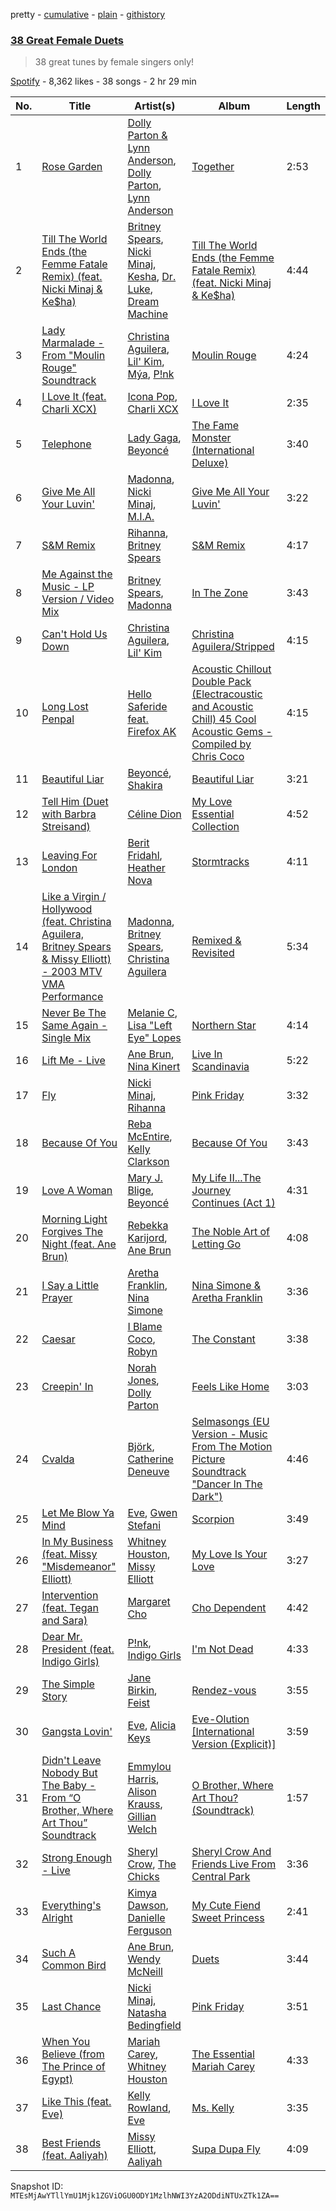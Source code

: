 pretty - [cumulative](/playlists/cumulative/1xAmEtLT8c17IisGUa1f4M.md) - [plain](/playlists/plain/1xAmEtLT8c17IisGUa1f4M) - [githistory](https://github.githistory.xyz/mackorone/spotify-playlist-archive/blob/main/playlists/plain/1xAmEtLT8c17IisGUa1f4M)

### [38 Great Female Duets](https://open.spotify.com/playlist/1xAmEtLT8c17IisGUa1f4M)

> 38 great tunes by female singers only!

[Spotify](https://open.spotify.com/user/spotify) - 8,362 likes - 38 songs - 2 hr 29 min

| No. | Title | Artist(s) | Album | Length |
|---|---|---|---|---|
| 1 | [Rose Garden](https://open.spotify.com/track/59wGpYrwHdJQw30m41ChPB) | [Dolly Parton & Lynn Anderson](https://open.spotify.com/artist/0CXwsfqgt6yxQidK74GfNN), [Dolly Parton](https://open.spotify.com/artist/32vWCbZh0xZ4o9gkz4PsEU), [Lynn Anderson](https://open.spotify.com/artist/502FY8XQYRxClWgolQ3Hf2) | [Together](https://open.spotify.com/album/5Cyt0tOAuiTkpvj25RjzQg) | 2:53 |
| 2 | [Till The World Ends \(the Femme Fatale Remix\) \(feat\. Nicki Minaj & Ke$ha\)](https://open.spotify.com/track/36JDWxV9Htu0znOlbhLn5C) | [Britney Spears](https://open.spotify.com/artist/26dSoYclwsYLMAKD3tpOr4), [Nicki Minaj](https://open.spotify.com/artist/0hCNtLu0JehylgoiP8L4Gh), [Kesha](https://open.spotify.com/artist/6LqNN22kT3074XbTVUrhzX), [Dr\. Luke](https://open.spotify.com/artist/48JVa2uPnA3z4aBb12EEXE), [Dream Machine](https://open.spotify.com/artist/6CJrQRqJTbVi34UM9Y1tVk) | [Till The World Ends \(the Femme Fatale Remix\) \(feat\. Nicki Minaj & Ke$ha\)](https://open.spotify.com/album/7HVM870w6VP52qcDEbMftb) | 4:44 |
| 3 | [Lady Marmalade \- From "Moulin Rouge" Soundtrack](https://open.spotify.com/track/7GbqE3MlkKosIaCvf50JRK) | [Christina Aguilera](https://open.spotify.com/artist/1l7ZsJRRS8wlW3WfJfPfNS), [Lil' Kim](https://open.spotify.com/artist/5tth2a3v0sWwV1C7bApBdX), [Mýa](https://open.spotify.com/artist/6lHL3ubAMgSasKjNqKb8HF), [P!nk](https://open.spotify.com/artist/1KCSPY1glIKqW2TotWuXOR) | [Moulin Rouge](https://open.spotify.com/album/5cbAqQZSEgRiiNjuEHWTXc) | 4:24 |
| 4 | [I Love It \(feat\. Charli XCX\)](https://open.spotify.com/track/3VZQshi4COChhXaz7cLP02) | [Icona Pop](https://open.spotify.com/artist/1VBflYyxBhnDc9uVib98rw), [Charli XCX](https://open.spotify.com/artist/25uiPmTg16RbhZWAqwLBy5) | [I Love It](https://open.spotify.com/album/5hf74KpfuwSJXVs85k3dVI) | 2:35 |
| 5 | [Telephone](https://open.spotify.com/track/00BuKLSAFkaEkaVAgIMbeA) | [Lady Gaga](https://open.spotify.com/artist/1HY2Jd0NmPuamShAr6KMms), [Beyoncé](https://open.spotify.com/artist/6vWDO969PvNqNYHIOW5v0m) | [The Fame Monster \(International Deluxe\)](https://open.spotify.com/album/67j3NJodNRI8USUwKwTZA6) | 3:40 |
| 6 | [Give Me All Your Luvin'](https://open.spotify.com/track/2SVtWaGAbJI7RFf7g1tJva) | [Madonna](https://open.spotify.com/artist/6tbjWDEIzxoDsBA1FuhfPW), [Nicki Minaj](https://open.spotify.com/artist/0hCNtLu0JehylgoiP8L4Gh), [M.I.A.](https://open.spotify.com/artist/0QJIPDAEDILuo8AIq3pMuU) | [Give Me All Your Luvin'](https://open.spotify.com/album/03Izz5HJg3iKakX3rBfP5u) | 3:22 |
| 7 | [S&M Remix](https://open.spotify.com/track/3rqe57UvA8vxlzRuiAx4P5) | [Rihanna](https://open.spotify.com/artist/5pKCCKE2ajJHZ9KAiaK11H), [Britney Spears](https://open.spotify.com/artist/26dSoYclwsYLMAKD3tpOr4) | [S&M Remix](https://open.spotify.com/album/4f4W9QNzGYzEdv6C0MI5Le) | 4:17 |
| 8 | [Me Against the Music \- LP Version / Video Mix](https://open.spotify.com/track/3XoA9Ic1YGIoffpv8Z7HQ9) | [Britney Spears](https://open.spotify.com/artist/26dSoYclwsYLMAKD3tpOr4), [Madonna](https://open.spotify.com/artist/6tbjWDEIzxoDsBA1FuhfPW) | [In The Zone](https://open.spotify.com/album/4GseLPnzBsZ8kQYEBvYYwX) | 3:43 |
| 9 | [Can't Hold Us Down](https://open.spotify.com/track/36KlzjrG1RqcnR6Zt0kUZS) | [Christina Aguilera](https://open.spotify.com/artist/1l7ZsJRRS8wlW3WfJfPfNS), [Lil' Kim](https://open.spotify.com/artist/5tth2a3v0sWwV1C7bApBdX) | [Christina Aguilera/Stripped](https://open.spotify.com/album/4hpmO3kS2S4wd8XQR8DFe0) | 4:15 |
| 10 | [Long Lost Penpal](https://open.spotify.com/track/2xlFNAuAxVm5jKFxROYTV2) | [Hello Saferide feat\. Firefox AK](https://open.spotify.com/artist/1Ljicomxv0BRfsriPqF0Ex) | [Acoustic Chillout Double Pack \(Electracoustic and Acoustic Chill\) 45 Cool Acoustic Gems \- Compiled by Chris Coco](https://open.spotify.com/album/6GkZd06nuKbRLbBPQBG5vc) | 4:15 |
| 11 | [Beautiful Liar](https://open.spotify.com/track/2P5cIXejqLpHDQeCHAbbBG) | [Beyoncé](https://open.spotify.com/artist/6vWDO969PvNqNYHIOW5v0m), [Shakira](https://open.spotify.com/artist/0EmeFodog0BfCgMzAIvKQp) | [Beautiful Liar](https://open.spotify.com/album/26vwjM6FkX2nEx9I0FKmih) | 3:21 |
| 12 | [Tell Him \(Duet with Barbra Streisand\)](https://open.spotify.com/track/4P0CExKxjxWALcYk5BcmF8) | [Céline Dion](https://open.spotify.com/artist/4S9EykWXhStSc15wEx8QFK) | [My Love Essential Collection](https://open.spotify.com/album/0zMOz1phwhxqDqNzttMXsw) | 4:52 |
| 13 | [Leaving For London](https://open.spotify.com/track/25BOXV4qrfUplgnhRMITvT) | [Berit Fridahl](https://open.spotify.com/artist/4kgiiUMQWqnLxqbmO2E4qK), [Heather Nova](https://open.spotify.com/artist/76oeXwztPqAxVg9oqozK3z) | [Stormtracks](https://open.spotify.com/album/1nezuBVoRiEe9TjKaeKgaN) | 4:11 |
| 14 | [Like a Virgin / Hollywood \(feat\. Christina Aguilera, Britney Spears & Missy Elliott\) \- 2003 MTV VMA Performance](https://open.spotify.com/track/7H6muD5tyDvb5S2RlqrRUt) | [Madonna](https://open.spotify.com/artist/6tbjWDEIzxoDsBA1FuhfPW), [Britney Spears](https://open.spotify.com/artist/26dSoYclwsYLMAKD3tpOr4), [Christina Aguilera](https://open.spotify.com/artist/1l7ZsJRRS8wlW3WfJfPfNS) | [Remixed & Revisited](https://open.spotify.com/album/1jbvz2rOweu6nQwgygKNhK) | 5:34 |
| 15 | [Never Be The Same Again \- Single Mix](https://open.spotify.com/track/77tfHVcjhVnMI9oyL63tWW) | [Melanie C](https://open.spotify.com/artist/60vX3zLcdKRXvKLITVh5Df), [Lisa "Left Eye" Lopes](https://open.spotify.com/artist/64ccradw8gAQn9gMQZmEha) | [Northern Star](https://open.spotify.com/album/6TjfhQSmmBOEwIXkoT3fdZ) | 4:14 |
| 16 | [Lift Me \- Live](https://open.spotify.com/track/5yzRzp9irPyohqzU2nVTWj) | [Ane Brun](https://open.spotify.com/artist/2L3kwZFd16zjHz9a5kEPAm), [Nina Kinert](https://open.spotify.com/artist/6uRl4Lp821EvTTEYmboj8O) | [Live In Scandinavia](https://open.spotify.com/album/31IUIE5KLmWfULuFoU7dTT) | 5:22 |
| 17 | [Fly](https://open.spotify.com/track/6mjEABpi5cQ5gqFFOkR1Cc) | [Nicki Minaj](https://open.spotify.com/artist/0hCNtLu0JehylgoiP8L4Gh), [Rihanna](https://open.spotify.com/artist/5pKCCKE2ajJHZ9KAiaK11H) | [Pink Friday](https://open.spotify.com/album/2RfF6dGpYIN5u1mNkfG8Pb) | 3:32 |
| 18 | [Because Of You](https://open.spotify.com/track/4MAeoE1fxjU4lvk6xwhBxc) | [Reba McEntire](https://open.spotify.com/artist/02rd0anEWfMtF7iMku9uor), [Kelly Clarkson](https://open.spotify.com/artist/3BmGtnKgCSGYIUhmivXKWX) | [Because Of You](https://open.spotify.com/album/2eYZp3QFCj3wlFfKYuLEum) | 3:43 |
| 19 | [Love A Woman](https://open.spotify.com/track/0w1bmy5PicJdQPggsJxtOa) | [Mary J\. Blige](https://open.spotify.com/artist/1XkoF8ryArs86LZvFOkbyr), [Beyoncé](https://open.spotify.com/artist/6vWDO969PvNqNYHIOW5v0m) | [My Life II...The Journey Continues \(Act 1\)](https://open.spotify.com/album/0XHxTqCRIqZjSs1P7ZGzKO) | 4:31 |
| 20 | [Morning Light Forgives The Night \(feat\. Ane Brun\)](https://open.spotify.com/track/4Yws60vkuIu01HNxwQwgYq) | [Rebekka Karijord](https://open.spotify.com/artist/4oPxnYcUKmm0pH33ibXd6u), [Ane Brun](https://open.spotify.com/artist/2L3kwZFd16zjHz9a5kEPAm) | [The Noble Art of Letting Go](https://open.spotify.com/album/0ay9YI33rTUQj12f3wnnWN) | 4:08 |
| 21 | [I Say a Little Prayer](https://open.spotify.com/track/0Fo2NqxnmzwU0VJxpKkzTv) | [Aretha Franklin](https://open.spotify.com/artist/7nwUJBm0HE4ZxD3f5cy5ok), [Nina Simone](https://open.spotify.com/artist/7G1GBhoKtEPnP86X2PvEYO) | [Nina Simone & Aretha Franklin](https://open.spotify.com/album/7B3CXobOR2qUZxW3YIVVyN) | 3:36 |
| 22 | [Caesar](https://open.spotify.com/track/6haLxOGgBR6iymSq9v0V4p) | [I Blame Coco](https://open.spotify.com/artist/4OCKbm0yHaHTo6jjy8rMtL), [Robyn](https://open.spotify.com/artist/6UE7nl9mha6s8z0wFQFIZ2) | [The Constant](https://open.spotify.com/album/5sB6InpzeIvt5Bm9GEi9c1) | 3:38 |
| 23 | [Creepin' In](https://open.spotify.com/track/4yzFhsULEg65lbA7wjKaAQ) | [Norah Jones](https://open.spotify.com/artist/2Kx7MNY7cI1ENniW7vT30N), [Dolly Parton](https://open.spotify.com/artist/32vWCbZh0xZ4o9gkz4PsEU) | [Feels Like Home](https://open.spotify.com/album/7GaAXgbFSpcJOiLlFGYyOL) | 3:03 |
| 24 | [Cvalda](https://open.spotify.com/track/6JRXR9fyowuxgm6VG2bJIL) | [Björk](https://open.spotify.com/artist/7w29UYBi0qsHi5RTcv3lmA), [Catherine Deneuve](https://open.spotify.com/artist/16XHvtzF0KN8PSvjkkCpTk) | [Selmasongs \(EU Version \- Music From The Motion Picture Soundtrack "Dancer In The Dark"\)](https://open.spotify.com/album/6zQc33yHSncdkBTYqQYAhp) | 4:46 |
| 25 | [Let Me Blow Ya Mind](https://open.spotify.com/track/5DCA1FOUDBURlRTNg4ganf) | [Eve](https://open.spotify.com/artist/4d3yvTptO48nOYTPBcPFZC), [Gwen Stefani](https://open.spotify.com/artist/4yiQZ8tQPux8cPriYMWUFP) | [Scorpion](https://open.spotify.com/album/5z1Su2S6WXspjhLNBkAScm) | 3:49 |
| 26 | [In My Business \(feat\. Missy "Misdemeanor" Elliott\)](https://open.spotify.com/track/4Rab4O0lTJRtfnYK13jptm) | [Whitney Houston](https://open.spotify.com/artist/6XpaIBNiVzIetEPCWDvAFP), [Missy Elliott](https://open.spotify.com/artist/2wIVse2owClT7go1WT98tk) | [My Love Is Your Love](https://open.spotify.com/album/2jiDaTcE7WmJr384lZJvgw) | 3:27 |
| 27 | [Intervention \(feat\. Tegan and Sara\)](https://open.spotify.com/track/0JDl3rKrbww5Nigrv4ENy7) | [Margaret Cho](https://open.spotify.com/artist/7jO2GajJA9YuNIZTb1Z4ij) | [Cho Dependent](https://open.spotify.com/album/1BcLPh4yqNWHqC1r3A0r7r) | 4:42 |
| 28 | [Dear Mr\. President \(feat\. Indigo Girls\)](https://open.spotify.com/track/4YzBoxK7kh9bJqiKbFJXQz) | [P!nk](https://open.spotify.com/artist/1KCSPY1glIKqW2TotWuXOR), [Indigo Girls](https://open.spotify.com/artist/4wM29TDTr3HI0qFY3KoSFG) | [I'm Not Dead](https://open.spotify.com/album/6WlnnRa9jAPXhZEbvBvdxB) | 4:33 |
| 29 | [The Simple Story](https://open.spotify.com/track/2QVzcZrKWaHa0YWA4gWHB8) | [Jane Birkin](https://open.spotify.com/artist/4XYH5Be5pn1qkxhfaID3J5), [Feist](https://open.spotify.com/artist/6CWTBjOJK75cTE8Xv8u1kj) | [Rendez\-vous](https://open.spotify.com/album/0xrnMnigDwBIZjN2Uy93iJ) | 3:55 |
| 30 | [Gangsta Lovin'](https://open.spotify.com/track/0kTmKrd9K5XfzcikZohAhf) | [Eve](https://open.spotify.com/artist/4d3yvTptO48nOYTPBcPFZC), [Alicia Keys](https://open.spotify.com/artist/3DiDSECUqqY1AuBP8qtaIa) | [Eve\-Olution \[International Version \(Explicit\)\]](https://open.spotify.com/album/2v4I1FfOGJUxeZjlDtOVJ6) | 3:59 |
| 31 | [Didn't Leave Nobody But The Baby \- From “O Brother, Where Art Thou” Soundtrack](https://open.spotify.com/track/4LreyEnkmUv9c7s0JWMJKf) | [Emmylou Harris](https://open.spotify.com/artist/5s6TJEuHTr9GR894wc6VfP), [Alison Krauss](https://open.spotify.com/artist/5J6L7N6B4nI1M5cwa29mQG), [Gillian Welch](https://open.spotify.com/artist/2H5elA2mJKrHmqkN9GSfkz) | [O Brother, Where Art Thou? \(Soundtrack\)](https://open.spotify.com/album/5WaLOxV9bgTYyCQ8v8vdnU) | 1:57 |
| 32 | [Strong Enough \- Live](https://open.spotify.com/track/28yUSDHt8onfDQ4IUXnB5M) | [Sheryl Crow](https://open.spotify.com/artist/4TKTii6gnOnUXQHyuo9JaD), [The Chicks](https://open.spotify.com/artist/25IG9fa7cbdmCIy3OnuH57) | [Sheryl Crow And Friends Live From Central Park](https://open.spotify.com/album/6r8lPiKtW7SE2dPCJcSMx5) | 3:36 |
| 33 | [Everything's Alright](https://open.spotify.com/track/0idk09cMqhRw8edoaNaw1U) | [Kimya Dawson](https://open.spotify.com/artist/5PPCkoOKabpGGhqrUwSikz), [Danielle Ferguson](https://open.spotify.com/artist/2RhK7qJBCAIBP2hUyw6vRq) | [My Cute Fiend Sweet Princess](https://open.spotify.com/album/7I0XRqauweLxbh9MBlQVrR) | 2:41 |
| 34 | [Such A Common Bird](https://open.spotify.com/track/21z2x0kIsCYd5785CQxc0l) | [Ane Brun](https://open.spotify.com/artist/2L3kwZFd16zjHz9a5kEPAm), [Wendy McNeill](https://open.spotify.com/artist/4gNI6MXjnoU1kBaZEVaYBU) | [Duets](https://open.spotify.com/album/0rnwyVuCypd0JwXfAPNq7S) | 3:44 |
| 35 | [Last Chance](https://open.spotify.com/track/4F5EmlraTjKnWkXg0hwv6W) | [Nicki Minaj](https://open.spotify.com/artist/0hCNtLu0JehylgoiP8L4Gh), [Natasha Bedingfield](https://open.spotify.com/artist/7o95ZoZt5ZYn31e9z1Hc0a) | [Pink Friday](https://open.spotify.com/album/2RfF6dGpYIN5u1mNkfG8Pb) | 3:51 |
| 36 | [When You Believe \(from The Prince of Egypt\)](https://open.spotify.com/track/5luETiur1vCxLMRLzNTeaU) | [Mariah Carey](https://open.spotify.com/artist/4iHNK0tOyZPYnBU7nGAgpQ), [Whitney Houston](https://open.spotify.com/artist/6XpaIBNiVzIetEPCWDvAFP) | [The Essential Mariah Carey](https://open.spotify.com/album/1W8aUO6PU36xaMcL8Mqmo9) | 4:33 |
| 37 | [Like This \(feat\. Eve\)](https://open.spotify.com/track/6skcBKtH4WObFyasu9w4Ie) | [Kelly Rowland](https://open.spotify.com/artist/3AuMNF8rQAKOzjYppFNAoB), [Eve](https://open.spotify.com/artist/4d3yvTptO48nOYTPBcPFZC) | [Ms\. Kelly](https://open.spotify.com/album/11lAZtJRp076xsMWQ0Eiun) | 3:35 |
| 38 | [Best Friends \(feat\. Aaliyah\)](https://open.spotify.com/track/2NsanI9fS6MuVCBvHXjt8F) | [Missy Elliott](https://open.spotify.com/artist/2wIVse2owClT7go1WT98tk), [Aaliyah](https://open.spotify.com/artist/0urTpYCsixqZwgNTkPJOJ4) | [Supa Dupa Fly](https://open.spotify.com/album/7og33jtAyvtoMS6RWXpSo3) | 4:09 |

Snapshot ID: `MTEsMjAwYTllYmU1Mjk1ZGViOGU0ODY1MzlhNWI3YzA2ODdiNTUxZTk1ZA==`
